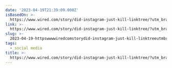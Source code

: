 ```yaml
---
date: '2023-04-19T21:39:09.000Z'
isBasedOn: >-
  https://www.wired.com/story/did-instagram-just-kill-linktree/?utm_brand=wired&utm_social-type=owned
link: >-
  https://www.wired.com/story/did-instagram-just-kill-linktree/?utm_brand=wired&utm_social-type=owned
slug: >-
  2023-04-19-httpswwwwiredcomstorydid-instagram-just-kill-linktreeutmbrandwiredandutmsocial-typeowned
tags:
  - social media
title: >-
  https://www.wired.com/story/did-instagram-just-kill-linktree/?utm_brand=wired&utm_social-type=owned
---
```


